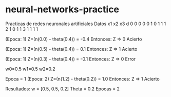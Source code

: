 # neural-networks-practice
Practicas de redes neuronales artificiales
Datos
   x1  x2  x3  d
0   0   0   0  0
1   0   1   1  1
2   1   0   1  1
3   1   1   1  1


(Epoca: 1) Z=(n(0.0) - theta(0.4)) = -0.4
Entonces: Z => 0
Acierto

(Epoca: 1) Z=(n(0.5) - theta(0.4)) = 0.1
Entonces: Z => 1
Acierto

(Epoca: 1) Z=(n(0.3) - theta(0.4)) = -0.1
Entonces: Z => 0
Error

w0=0.5
w1=0.5
w2=0.2

Epoca = 1
(Epoca: 2) Z=(n(1.2) - theta(0.2)) = 1.0
Entonces: Z => 1
Acierto


Resultados: 
w = [0.5, 0.5, 0.2] 
Theta = 0.2 
Epocas = 2